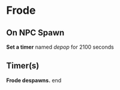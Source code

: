 # Frode


## On NPC Spawn

**Set a timer** named *depop* for 2100 seconds


## Timer(s)

**Frode despawns.**
end